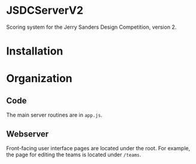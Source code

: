 JSDCServerV2
============

Scoring system for the Jerry Sanders Design Competition, version 2.

# Installation #

				
# Organization #

## Code ##

The main server routines are in `app.js`.

## Webserver ##

Front-facing user interface pages are located under the root.  For example, the
page for editing the teams is located under `/teams`.  